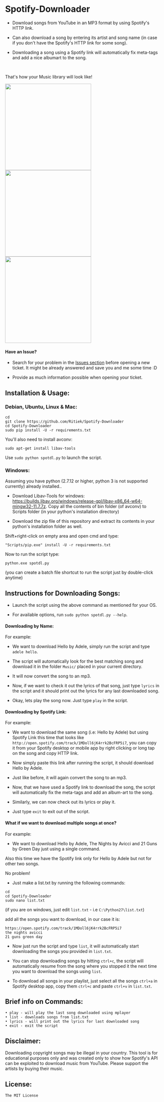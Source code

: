 # Spotify-Downloader

- Download songs from YouTube in an MP3 format by using Spotify's HTTP link.

- Can also download a song by entering its artist and song name (in case if you don't have the Spotify's HTTP link for some song).

- Downloading a song using a Spotify link will automatically fix meta-tags and add a nice albumart to the song.

<br>

That's how your Music library will look like!

<img src="http://i.imgur.com/Gpch7JI.png" width="280"><img src="http://i.imgur.com/5vhk3HY.png" width="280"><img src="http://i.imgur.com/RDTCCST.png" width="280">

#### Have an Issue?

- Search for your problem in the [Issues section](https://github.com/Ritiek/Spotify-Downloader/issues) before opening a new ticket. It might be already answered and save you and me some time :D

- Provide as much information possible when opening your ticket.

## Installation & Usage:

### Debian, Ubuntu, Linux & Mac:
```
cd
git clone https://github.com/Ritiek/Spotify-Downloader
cd Spotify-Downloader
sudo pip install -U -r requirements.txt
```
You'll also need to install avconv:

`sudo apt-get install libav-tools`

Use `sudo python spotdl.py` to launch the script.

### Windows:

Assuming you have python (2.7.12 or higher, python 3 is not supported currently) already installed..

- Download Libav-Tools for windows: https://builds.libav.org/windows/release-gpl/libav-x86_64-w64-mingw32-11.7.7z. Copy all the contents of bin folder (of avconv) to Scripts folder (in your python's installation directory)

- Download the zip file of this repository and extract its contents in your python's installation folder as well.

Shift+right-click on empty area and open cmd and type:

`"Scripts/pip.exe" install -U -r requirements.txt`

Now to run the script type:

`python.exe spotdl.py`

(you can create a batch file shortcut to run the script just by double-click anytime)

## Instructions for Downloading Songs:

- Launch the script using the above command as mentioned for your OS.

- For available options, run `sudo python spotdl.py --help`.

#### Downloading by Name:

For example:

- We want to download Hello by Adele, simply run the script and type `adele hello`.

- The script will automatically look for the best matching song and download it in the folder `Music/` placed in your current directory.

- It will now convert the song to an mp3.

- Now, if we want to check it out the lyrics of that song, just type `lyrics` in the script and it should print out the lyrics for any last downloaded song.

- Okay, lets play the song now. Just type `play` in the script.

#### Downloading by Spotify Link:

For example:

- We want to download the same song (i.e: Hello by Adele) but using Spotify Link this time that looks like  `http://open.spotify.com/track/1MDoll6jK4rrk2BcFRP5i7`, you can copy it from your Spotify desktop or mobile app by right clicking or long tap on the song and copy HTTP link.

- Now simply paste this link after running the script, it should download Hello by Adele.

- Just like before, it will again convert the song to an mp3.

- Now, that we have used a Spotify link to download the song, the script will automatically fix the meta-tags and add an album-art to the song.

- Similarly, we can now check out its lyrics or play it.

- Just type `exit` to exit out of the script.

#### What if we want to download multiple songs at once?

For example:

- We want to download Hello by Adele, The Nights by Avicci and 21 Guns by Green Day just using a single command.

Also this time we have the Spotify link only for Hello by Adele but not for other two songs.

No problem!

- Just make a list.txt by running the following commands:

```
cd
cd Spotify-Downloader
sudo nano list.txt
```
(if you are on windows, just edit `list.txt` - i.e `C:\Python27\list.txt`)

add all the songs you want to download, in our case it is:

```
https://open.spotify.com/track/1MDoll6jK4rrk2BcFRP5i7
the nights avicci
21 guns green day
```

- Now just run the script and type ```list```, it will automatically start downloading the songs you provided in `list.txt`.

- You can stop downloading songs by hitting `ctrl+c`, the script will automatically resume from the song where you stopped it the next time you want to download the songs using `list`.

- To download all songs in your playlist, just select all the songs `ctrl+a` in Spotify desktop app, copy them `ctrl+c` and paste `ctrl+v` in `list.txt`.

## Brief info on Commands:
```
• play - will play the last song downloaded using mplayer
• list - downloads songs from list.txt
• lyrics - will print out the lyrics for last downloaded song
• exit - exit the script
```

## Disclaimer:

Downloading copyright songs may be illegal in your country. This tool is for educational purposes only and was created only to show how Spotify's API can be exploited to download music from YouTube. Please support the artists by buying their music.

## License:

```The MIT License```
